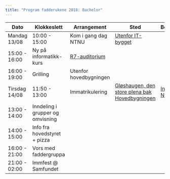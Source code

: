 ```yaml
---
title: "Program fadderukene 2018: Bachelor"
---
```


**Dato**  | **Klokkeslett**  | **Arrangement**  | **Sted**  | **Beskrivelse**
------------- | ------------- | ------------- | ------------- | -------------
Mandag 13/08  | 10:00 - 15:00  | Kom i gang dag NTNU  |  [Utenfor IT-bygget](https://use.mazemap.com/#v=1&zlevel=2&left=10.3994583&right=10.4092810&top=63.4191445&bottom=63.4151044&campusid=1&campuses=ntnu&sharepoitype=point&sharepoi=10.40386%2C63.41664)
  | 15:00 - 16:00  | Ny på informatikk-kurs  |  [R7-auditorium](https://use.mazemap.com/#v=1&left=10.4032167&right=10.4060357&top=63.4161576&bottom=63.4149980&zlevel=-1&campusid=1&sharepoitype=poi&sharepoi=2035&utm_medium=longurl)
  | 16:00 - 19:00  | Grilling  |  Utenfor hovedbygningen
Tirsdag 14/08  | 11:50 - 13:00  | Immatrikulering  |  [Gløshaugen, den store plena bak Hovedbygningen](http://bit.ly/2t7rbhB)  |  [Infoside NTNU](https://www.ntnu.no/student/immatrikulering)
  | 13:00 - 14:00  | Inndeling i grupper og omvisning  |  
  | 14:00 - 15:00  | Info fra hovedstyret + pizza  |  
  | 16:00 - 21:00  | Vors med faddergruppa  |  
  | 21:00 - 02:00  | Immfest @ Samfundet  |